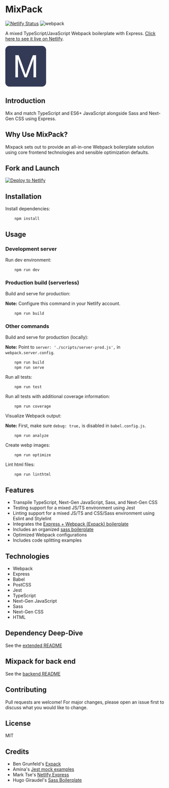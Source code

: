 # MixPack

[![Netlify Status](https://api.netlify.com/api/v1/badges/11c9fc21-e526-4b67-936e-f8910deac22b/deploy-status)](https://app.netlify.com/sites/mixpack/deploys) ![webpack](https://img.shields.io/badge/webpack-5.0.0-green)

A mixed TypeScript/JavaScript Webpack boilerplate with Express. [Click here to see it live on Netlify](https://mixpack.netlify.app).

![](docs/repo-logo.png)

## Introduction

Mix and match TypeScript and ES6+ JavaScript alongside Sass and Next-Gen CSS using Express.

## Why Use MixPack?

Mixpack sets out to provide an all-in-one Webpack boilerplate solution using core frontend technologies and sensible optimization defaults.

## Fork and Launch

[![Deploy to Netlify](https://www.netlify.com/img/deploy/button.svg)](https://app.netlify.com/start/deploy?repository=https://github.com/waldronmatt/mixpack)

## Installation

Install dependencies:

        npm install

## Usage

### Development server

Run dev environment:

        npm run dev

### Production build (serverless)

Build and serve for production:

**Note:** Configure this command in your Netlify account.

        npm run build

### Other commands

Build and serve for production (locally):

**Note:** Point to `server: './scripts/server-prod.js',` in `webpack.server.config`.

        npm run build
        npm run serve

Run all tests:

        npm run test

Run all tests with additional coverage information:

        npm run coverage

Visualize Webpack output:

**Note:** First, make sure `debug: true,` is disabled in `babel.config.js`.

        npm run analyze

Create webp images:

        npm run optimize

Lint html files:

        npm run linthtml

## Features

- Transpile TypeScript, Next-Gen JavaScript, Sass, and Next-Gen CSS
- Testing support for a mixed JS/TS environment using Jest
- Linting support for a mixed JS/TS and CSS/Sass environment using Eslint and Stylelint
- Integrates the [Express + Webpack (Expack) boilerplate](https://github.com/bengrunfeld/expack)
- Includes an organized [sass boilerplate](https://github.com/HugoGiraudel/sass-boilerplate)
- Optimized Webpack configurations
- Includes code splitting examples

## Technologies

- Webpack
- Express
- Babel
- PostCSS
- Jest
- TypeScript
- Next-Gen JavaScript
- Sass
- Next-Gen CSS
- HTML

## Dependency Deep-Dive

See the [extended README](docs/README)

## Mixpack for back end

See the [backend README](docs/backend)

## Contributing

Pull requests are welcome! For major changes, please open an issue first to discuss what you would like to change.

## License

MIT

## Credits

- Ben Grunfeld's [Expack](https://github.com/bengrunfeld/expack)
- Amina's [Jest mock examples](https://github.com/BulbEnergy/jest-mock-examples)
- Mark Tse's [Netlify Express](https://github.com/neverendingqs/netlify-express)
- Hugo Giraudel's [Sass Boilerplate](https://github.com/HugoGiraudel/sass-boilerplate)
